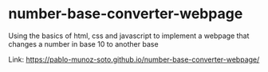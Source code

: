 # number-base-converter-webpage
Using the basics of html, css and javascript to implement a webpage that changes a number in base 10 to another base

Link: https://pablo-munoz-soto.github.io/number-base-converter-webpage/
